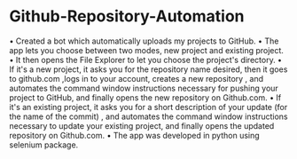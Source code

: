 # Github-Repository-Automation
• Created a bot which automatically uploads my projects to GitHub.
• The app lets you choose between two modes, new project and existing project.
• It then opens the File Explorer to let you choose the project's directory.
• If it's a new project, it asks you for the repository name desired, then it goes to github.com ,logs in to your account, creates a new repository , and automates the command window instructions necessary for pushing your project to GitHub, and finally opens the new repository on Github.com.
• If it's an existing project, it asks you for a short description of your update (for the name of the commit) , and automates the command window instructions necessary to update your existing project, and finally opens the updated repository on Github.com.
• The app was developed in python using selenium package.
